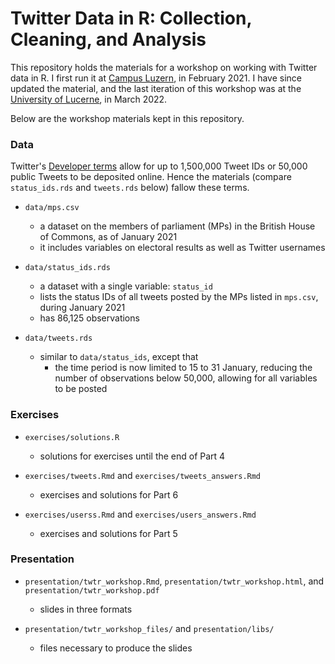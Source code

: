 # Twitter Data in R: Collection, Cleaning, and Analysis

This repository holds the materials for a workshop on working with Twitter data in R. I first run it at [Campus Luzern](https://www.campus-luzern.ch/), in February 2021. I have since updated the material, and the last iteration of this workshop was at the [University of Lucerne](https://www.unilu.ch/en/), in March 2022.

Below are the workshop materials kept in this repository. 

### Data

Twitter's [Developer terms](https://developer.twitter.com/en/developer-terms/agreement-and-policy) allow for up to 1,500,000 Tweet IDs or 50,000 public Tweets to be deposited online. Hence the materials (compare `status_ids.rds` and `tweets.rds` below) fallow these terms.

- `data/mps.csv`
  - a dataset on the members of parliament (MPs) in the British House of Commons, as of January 2021
  - it includes variables on electoral results as well as Twitter usernames

- `data/status_ids.rds`
  - a dataset with a single variable: `status_id`
  - lists the status IDs of all tweets posted by the MPs listed in `mps.csv`, during January 2021
  - has 86,125 observations
    
- `data/tweets.rds`
  - similar to `data/status_ids`, except that
    - the time period is now limited to 15 to 31 January, reducing the number of observations below 50,000, allowing for all variables to be posted


### Exercises


- `exercises/solutions.R`

  - solutions for exercises until the end of Part 4

- `exercises/tweets.Rmd` and `exercises/tweets_answers.Rmd`

  - exercises and solutions for Part 6

- `exercises/userss.Rmd` and `exercises/users_answers.Rmd`

  - exercises and solutions for Part 5


### Presentation

- `presentation/twtr_workshop.Rmd`, `presentation/twtr_workshop.html`, and `presentation/twtr_workshop.pdf`

  - slides in three formats

- `presentation/twtr_workshop_files/` and `presentation/libs/`

  - files necessary to produce the slides
